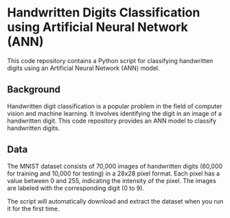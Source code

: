 # Handwritten Digits Classification using Artificial Neural Network (ANN)

This code repository contains a Python script for classifying handwritten digits using an Artificial Neural Network (ANN) model.
## Background

Handwritten digit classification is a popular problem in the field of computer vision and machine learning. It involves identifying the digit in an image of a handwritten digit. This code repository provides an ANN model to classify handwritten digits.

## Data

The MNIST dataset consists of 70,000 images of handwritten digits (60,000 for training and 10,000 for testing) in a 28x28 pixel format. Each pixel has a value between 0 and 255, indicating the intensity of the pixel. The images are labeled with the corresponding digit (0 to 9).

The script will automatically download and extract the dataset when you run it for the first time.

